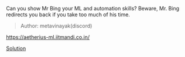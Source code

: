 Can you show Mr Bing your ML and automation skills? Beware, Mr. Bing redirects you back if you take too much of his time.
>Author: metavinayak(discord)

https://aetherius-ml.iitmandi.co.in/

[Solution](./soln/README.md)